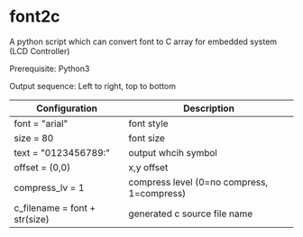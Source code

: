 # font2c
A python script which can convert font to C array for embedded system (LCD Controller)

Prerequisite: Python3

Output sequence: Left to right, top to bottom


| Configuration | Description |
| --- | --- |
| font = "arial" | font style |
| size = 80 | font size |
| text = "0123456789:"            | output whcih symbol |
| offset = (0,0)                  | x,y offset |
| compress_lv = 1                 | compress level (0=no compress, 1=compress) |
| c_filename = font + str(size)   | generated c source file name |
